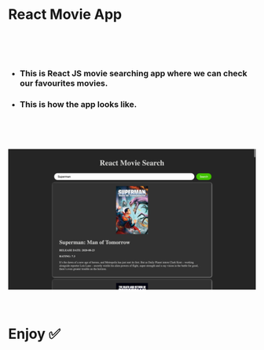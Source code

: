 # React Movie App

<br/>
<br/>
<br/>

- ### This is React JS movie searching app where we can check our favourites movies.

- ### This is how the app looks like.

<br/>
<br/>
<br/>

![Image](./public/image/react-movie-search.jpg)

<br/>

# Enjoy ✅

